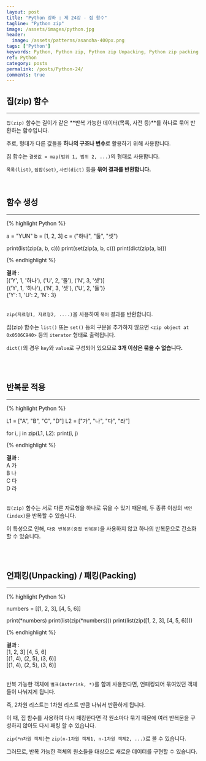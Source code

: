 ```yaml
---
layout: post
title: "Python 강좌 : 제 24강 - 집 함수"
tagline: "Python zip"
image: /assets/images/python.jpg
header:
  image: /assets/patterns/asanoha-400px.png
tags: ['Python']
keywords: Python, Python zip, Python zip Unpacking, Python zip packing
ref: Python
category: posts
permalink: /posts/Python-24/
comments: true
---
```


## 집(zip) 함수 ##
----------

`집(zip)` 함수는 길이가 같은 **반복 가능한 데이터(목록, 사전 등)**를 하나로 묶어 반환하는 함수입니다.

주로, 형태가 다른 값들을 **하나의 구조나 변수**로 활용하기 위해 사용합니다.

집 함수는 `결괏값 = map(범위 1, 범위 2, ...)`의 형태로 사용합니다.

`목록(list)`, `집합(set)`, `사전(dict)` 등을 **묶어 결과를 반환합니다.**

<br>

## 함수 생성 ##
----------

{% highlight Python %}

a = "YUN"
b = [1, 2, 3]
c = ("하나", "둘", "셋")

print(list(zip(a, b, c)))
print(set(zip(a, b, c)))
print(dict(zip(a, b)))

{% endhighlight %}

**결과**
:    
[('Y', 1, '하나'), ('U', 2, '둘'), ('N', 3, '셋')]<br>
{('Y', 1, '하나'), ('N', 3, '셋'), ('U', 2, '둘')}<br>
{'Y': 1, 'U': 2, 'N': 3}<br>
<br>

`zip(자료형1, 자료형2, ....)`을 사용하여 `묶어` 결과를 반환합니다.

집(zip) 함수는 `list()` 또는 `set()` 등의 구문을 추가하지 않으면 `<zip object at 0x0506C940>` 등의 `iterator` 형태로 출력됩니다.

`dict()`의 경우 `key`와 `value`로 구성되어 있으므로 **3개 이상은 묶을 수 없습니다.**

<br>
<br>

## 반복문 적용 ##
----------

{% highlight Python %}

L1 = ["A", "B", "C", "D"]
L2 = ["가", "나", "다", "라"]


for i, j in zip(L1, L2):
    print(i, j)

{% endhighlight %}

**결과**
:    
A 가<br>
B 나<br>
C 다<br>
D 라<br>
<br>

`집(zip)` 함수는 서로 다른 자료형을 하나로 묶을 수 있기 때문에, 두 종류 이상의 `색인(index)`을 반복할 수 있습니다.

이 특성으로 인해, `다중 반복문(중첩 반복문)`을 사용하지 않고 하나의 반복문으로 간소화 할 수 있습니다.

<br>
<br>

## 언패킹(Unpacking) / 패킹(Packing) ##
----------
 
{% highlight Python %}

numbers = [[1, 2, 3], [4, 5, 6]]

print(*numbers)
print(list(zip(*numbers)))
print(list(zip([1, 2, 3], [4, 5, 6])))

{% endhighlight %}

**결과**
:    
[1, 2, 3] [4, 5, 6]<br>
[(1, 4), (2, 5), (3, 6)]<br>
[(1, 4), (2, 5), (3, 6)]<br>
<br>

반복 가능한 객체에 `별표(Asterisk, *)`를 함께 사용한다면, 언패킹되어 묶여있던 객체들이 나눠지게 됩니다.

즉, 2차원 리스트는 1차원 리스트 만큼 나눠서 반환하게 됩니다.

이 때, 집 함수를 사용하여 다시 패킹한다면 각 원소마다 묶기 때문에 여러 반복문을 구성하지 않아도 다시 패킹 할 수 있습니다.

`zip(*n차원 객체)`는 `zip(n-1차원 객체1, n-1차원 객체2, ...)`로 볼 수 있습니다.

그러므로, 반복 가능한 객체의 원소들을 대상으로 새로운 데이터를 구현할 수 있습니다.